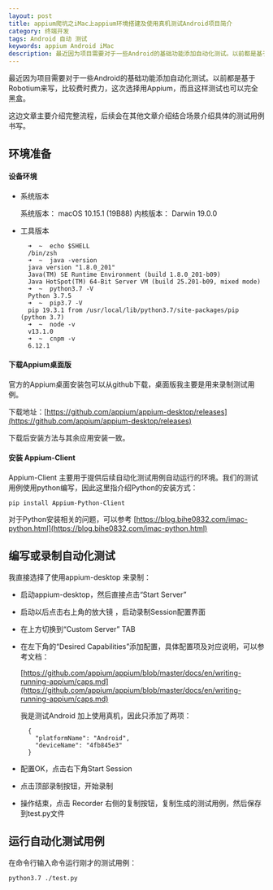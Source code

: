 ```yaml
---
layout: post
title: appium爬坑之iMac上appium环境搭建及使用真机测试Android项目简介
category: 终端开发
tags: Android 自动 测试 
keywords: appium Android iMac
description: 最近因为项目需要对于一些Android的基础功能添加自动化测试。以前都是基于Robotium来写，比较费时费力，这次选择用Appium，而且这样测试也可以完全黑盒。这边文章主要介绍完整流程，后续会在其他文章介绍结合场景介绍具体的测试用例书写。
---
```


最近因为项目需要对于一些Android的基础功能添加自动化测试。以前都是基于Robotium来写，比较费时费力，这次选择用Appium，而且这样测试也可以完全黑盒。

这边文章主要介绍完整流程，后续会在其他文章介绍结合场景介绍具体的测试用例书写。

## 环境准备

#### 设备环境

- 系统版本

    系统版本：	macOS 10.15.1 (19B88)
    内核版本：	Darwin 19.0.0

- 工具版本

        ➜  ~  echo $SHELL
        /bin/zsh
        ➜  ~  java -version
        java version "1.8.0_201"
        Java(TM) SE Runtime Environment (build 1.8.0_201-b09)
        Java HotSpot(TM) 64-Bit Server VM (build 25.201-b09, mixed mode)
        ➜  ~  python3.7 -V
        Python 3.7.5
        ➜  ~  pip3.7 -V
        pip 19.3.1 from /usr/local/lib/python3.7/site-packages/pip (python 3.7)
        ➜  ~  node -v
        v13.1.0
        ➜  ~  cnpm -v
        6.12.1

####  下载Appium桌面版

官方的Appium桌面安装包可以从github下载，桌面版我主要是用来录制测试用例。

下载地址：[https://github.com/appium/appium-desktop/releases](https://github.com/appium/appium-desktop/releases)

下载后安装方法与其余应用安装一致。

#### 安装 Appium-Client

Appium-Client 主要用于提供后续自动化测试用例自动运行的环境。我们的测试用例使用python编写，因此这里指介绍Python的安装方式：

	pip install Appium-Python-Client

对于Python安装相关的问题，可以参考 [https://blog.bihe0832.com/imac-python.html](https://blog.bihe0832.com/imac-python.html)

## 编写或录制自动化测试

我直接选择了使用appium-desktop 来录制：

- 启动appium-desktop，然后直接点击“Start Server”
- 启动以后点击右上角的放大镜 ，启动录制Session配置界面
- 在上方切换到“Custom Server” TAB
- 在左下角的“Desired Capabilities”添加配置，具体配置项及对应说明，可以参考文档：
	
	[https://github.com/appium/appium/blob/master/docs/en/writing-running-appium/caps.md](https://github.com/appium/appium/blob/master/docs/en/writing-running-appium/caps.md)

	我是测试Android 加上使用真机，因此只添加了两项：

		{
		  "platformName": "Android",
		  "deviceName": "4fb845e3"
		}
	
- 配置OK，点击右下角Start Session
- 点击顶部录制按钮，开始录制
- 操作结束，点击 Recorder 右侧的复制按钮，复制生成的测试用例，然后保存到test.py文件

## 运行自动化测试用例

在命令行输入命令运行刚才的测试用例：

	python3.7 ./test.py
